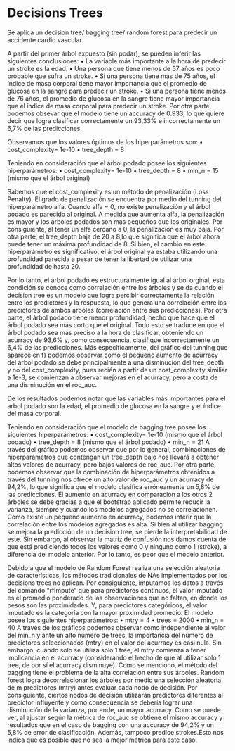 # Decisions Trees
 Se aplica un decision tree/ bagging tree/ random forest para predecir un accidente cardio vascular.
 
 A partir del primer árbol expuesto (sin podar), se pueden inferir las siguientes conclusiones:
• La variable más importante a la hora de predecir un stroke es la edad.
• Una persona que tiene menos de 57 años es poco probable que sufra un stroke.
• Si una persona tiene más de 75 años, el índice de masa corporal tiene mayor 
importancia que el promedio de glucosa en la sangre para predecir un stroke.
• Si una persona tiene menos de 76 años, el promedio de glucosa en la sangre tiene 
mayor importancia que el índice de masa corporal para predecir un stroke.
Por otra parte, podemos obsevar que el modelo tiene un accuracy de 0.933, lo que quiere 
decir que logra clasificar correctamente un 93,33% e incorrectamente un 6,7% de las 
predicciones.

Observamos que los valores óptimos de los hiperparámetros son:
• cost_complexity= 1e-10
• tree_depth = 8

Teniendo en consideración que el árbol podado posee los siguientes hiperparámetros:
• cost_complexity= 1e-10
• tree_depth = 8
• min_n = 15 (mismo que el árbol original)

Sabemos que el cost_complexity es un método de penalización (Loss Penalty). El grado de 
penalización se encuentra por medio del tunning del hiperparámetro alfa. Cuando alfa = 0, 
no existe penalización y el árbol podado es parecido al original. A medida que aumenta alfa, 
la penalización es mayor y los árboles podados son más pequeños que los originales. Por 
consiguiente, al tener un alfa cercano a 0, la penalización es muy baja. Por otra parte, el 
tree_depth baja de 20 a 8,lo que significa que el árbol ahora puede tener un máxima 
profundidad de 8. Si bien, el cambio en este hiperparámetro es significativo, el árbol 
original ya estaba utilizando una profundidad parecida a pesar de tener la libertad de 
utilizar una profundidad de hasta 20.

Por lo tanto, el árbol podado es estructuralmente igual al árbol orginal, esta condición se 
conoce como correlación entre los árboles y se da cuando el decision tree es un modelo que 
logra percibir correctamente la relación entre los predictores y la respuesta, lo que genera 
una correlación entre los predictores de ambos árboles (correlación entre sus 
predicciones). Por otra parte, el árbol podado tiene menor profundidad, hecho que hace 
que el árbol podado sea más corto que el original. Todo esto se traduce en que el árbol 
podado sea más preciso a la hora de clasificar, obteniendo un acurracy de 93,6% y, como 
consecuencia, clasifique incorrectamente un 6,4% de las predicciones.
Más específicamente, del gráfico del tunning que aparece en f) podemos observar como el 
pequeño aumento de acurracy del árbol podado se debe principalmente a una disminución 
del tree_depth y no del cost_complexity, pues recién a partir de un cost_complexity similiar 
a 1e-3, se comienzan a observar mejoras en el acurracy, pero a costa de una disminución en 
el roc_auc.

De los resultados podemos notar que las variables más importantes para el arbol podado 
son la edad, el promedio de glucosa en la sangre y el índice del masa corporal.

Teniendo en consideración que el modelo de bagging tree posee los siguientes hiperparámetros:
• cost_complexity= 1e-10 (mismo que el árbol podado)
• tree_depth = 8 (mismo que el árbol podado)
• min_n = 21
A través del gráfico podemos observar que por lo general, combinaciones de 
hiperparámetros que contengan un tree_depth bajo nos llevará a obtener altos valores de 
acurracy, pero bajos valores de roc_auc. Por otra parte, podemos observar que la 
combinación de hiperparámetros obtenidos a través del tunning nos ofrece un alto valor de 
roc_auc y un acurracy de 94,2%, lo que significa que el modelo clasifica erróneamente un 
5,8% de las predicciones.
El aumento en acurracy en comparación a los otros 2 árboles se debe gracias a que el 
bootstrap aplicado permite reducir la varianza, siempre y cuando los modelos agregados 
no se correlacionen. Como existe un pequeño aumento en acurracy, podemos inferir que la 
correlación entre los modelos agregados es alta. Si bien al utilizar bagging se mejora la 
predicción de un decision tree, se pierde la interpretabilidad de este. Sin embargo, al 
observar la matriz de confusión nos damos cuenta de que está prediciendo todos los 
valores como 0 y ninguno como 1 (stroke), a diferencia del modelo anterior. Por lo tanto, es 
peor que el modelo anterior.

Debido a que el modelo de Random Forest realiza una selección aleatoria de características, 
los métodos tradicionales de NAs implementados por los decisions trees no aplican. Por 
consiguiente, imputamos los datos a través del comando “rfImpute” que para predictores 
continuos, el valor imputado es el promedio ponderado de las observaciones que no faltan, 
en donde los pesos son las proximidades. Y, para predictores categóricos, el valor imputado 
es la categoría con la mayor proximidad promedio.
El modelo posee los siguientes hiperparámetros:
• mtry = 4
• trees = 2000
• min_n = 40
A través de los gráficos podemos observar como independiente al valor del min_n y ante un 
alto número de trees, la importancia del número de predictores seleccionados (mtry) en el 
valor del acurracy es casi nula. Sin embargo, cuando solo se utiliza solo 1 tree, el mtry 
comienza a tener implicancia en el acurracy (considerando el hecho de que al utilizar solo 1 
tree, de por sí el acurracy disminuye).
Como se mencionó, el método del bagging tiene el problema de la alta correlación entre sus 
árboles. Random forest logra decorrelacionar los árboles por medio una selección aleatoria 
de m predictores (mtry) antes evaluar cada nodo de decisión. Por consiguiente, ciertos 
nodos de decisión utilizarán predictores diferentes al predictor influyente y como 
consecuencia se debería lograr una disminución de la varianza, por ende, un mayor 
acurracy.
Como se puede ver, al ajustar según la métrica de roc_auc se obtiene el mismo accuracy y 
resultados que en el caso de bagging con una accuracy de 94,2% y un 5,8% de error de 
clasificación. Además, tampoco predice strokes.Esto nos indica que es posible que no sea la 
mejor métrica para este caso.
